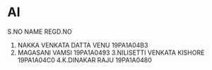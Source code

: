 # AI

 S.NO          NAME                      REGD.NO      
 1. NAKKA VENKATA DATTA VENU     19PA1A04B3
 2. MAGASANI VAMSI               19PA1A0493
 3.NILISETTI VENKATA KISHORE     19PA1A04C0
 4.K.DINAKAR RAJU                19PA1A0480
